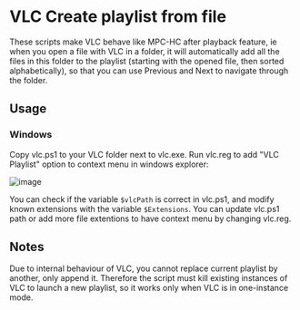 # VLC Create playlist from file

These scripts make VLC behave like MPC-HC after playback feature, ie when you open a file with VLC in a folder,
it will automatically add all the files in this folder to the playlist (starting with the opened file, then sorted alphabetically),
so that you can use Previous and Next to navigate through the folder.

## Usage

### Windows

Copy vlc.ps1 to your VLC folder next to vlc.exe. Run vlc.reg to add "VLC Playlist" option to context menu in windows explorer:

![image](https://user-images.githubusercontent.com/117949307/213956991-249a26e6-310f-4506-aff4-c33c0fdd667d.png)

You can check if the variable ```$vlcPath``` is correct in vlc.ps1, and modify known extensions with the variable ```$Extensions```. You can update vlc.ps1 path or add more file extentions to have context menu by changing vlc.reg.

## Notes

Due to internal behaviour of VLC, you cannot replace current playlist by another, only append it. Therefore the script must kill existing instances of VLC to launch a new playlist, so it works only when VLC is in one-instance mode. 

